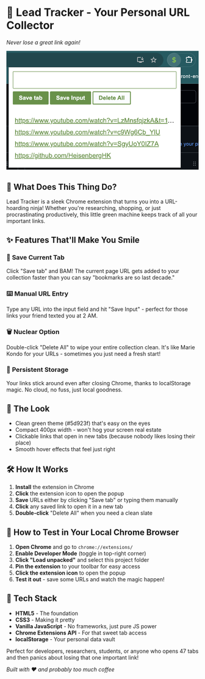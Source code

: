 # 🚀 Lead Tracker - Your Personal URL Collector

*Never lose a great link again!* 

![Lead Tracker Demo](images/demo-img.png)

## 🎯 What Does This Thing Do?

Lead Tracker is a sleek Chrome extension that turns you into a URL-hoarding ninja! Whether you're researching, shopping, or just procrastinating productively, this little green machine keeps track of all your important links.

## ✨ Features That'll Make You Smile

### 🔗 **Save Current Tab**
Click "Save tab" and BAM! The current page URL gets added to your collection faster than you can say "bookmarks are so last decade."

### ⌨️ **Manual URL Entry** 
Type any URL into the input field and hit "Save Input" - perfect for those links your friend texted you at 2 AM.

### 🗑️ **Nuclear Option**
Double-click "Delete All" to wipe your entire collection clean. It's like Marie Kondo for your URLs - sometimes you just need a fresh start!

### 💾 **Persistent Storage**
Your links stick around even after closing Chrome, thanks to localStorage magic. No cloud, no fuss, just local goodness.

## 🎨 The Look

- Clean green theme (#5d923f) that's easy on the eyes
- Compact 400px width - won't hog your screen real estate  
- Clickable links that open in new tabs (because nobody likes losing their place)
- Smooth hover effects that feel just right

## 🛠️ How It Works

1. **Install** the extension in Chrome
2. **Click** the extension icon to open the popup
3. **Save** URLs either by clicking "Save tab" or typing them manually
4. **Click** any saved link to open it in a new tab
5. **Double-click** "Delete All" when you need a clean slate

## 🧪 How to Test in Your Local Chrome Browser

1. **Open Chrome** and go to `chrome://extensions/`
2. **Enable Developer Mode** (toggle in top-right corner)
3. **Click "Load unpacked"** and select this project folder
4. **Pin the extension** to your toolbar for easy access
5. **Click the extension icon** to open the popup
6. **Test it out** - save some URLs and watch the magic happen!

## 🔧 Tech Stack

- **HTML5** - The foundation
- **CSS3** - Making it pretty
- **Vanilla JavaScript** - No frameworks, just pure JS power
- **Chrome Extensions API** - For that sweet tab access
- **localStorage** - Your personal data vault

Perfect for developers, researchers, students, or anyone who opens 47 tabs and then panics about losing that one important link! 

*Built with ❤️ and probably too much coffee*
